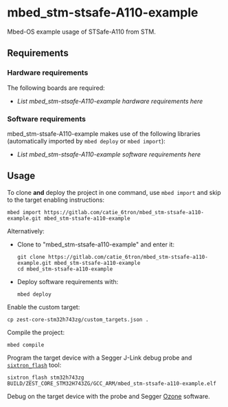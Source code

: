 # mbed_stm-stsafe-A110-example
Mbed-OS example usage of STSafe-A110 from STM.

## Requirements
### Hardware requirements
The following boards are required:
- *List mbed_stm-stsafe-A110-example hardware requirements here*

### Software requirements
mbed_stm-stsafe-A110-example makes use of the following libraries (automatically
imported by `mbed deploy` or `mbed import`):
- *List mbed_stm-stsafe-A110-example software requirements here*

## Usage
To clone **and** deploy the project in one command, use `mbed import` and skip to the
target enabling instructions:
```shell
mbed import https://gitlab.com/catie_6tron/mbed_stm-stsafe-a110-example.git mbed_stm-stsafe-a110-example
```

Alternatively:

- Clone to "mbed_stm-stsafe-a110-example" and enter it:
  ```shell
  git clone https://gitlab.com/catie_6tron/mbed_stm-stsafe-a110-example.git mbed_stm-stsafe-a110-example
  cd mbed_stm-stsafe-a110-example
  ```

- Deploy software requirements with:
  ```shell
  mbed deploy
  ```

Enable the custom target:
```shell
cp zest-core-stm32h743zg/custom_targets.json .
```

Compile the project:
```shell
mbed compile
```

Program the target device with a Segger J-Link debug probe and
[`sixtron_flash`](https://gitlab.com/catie_6tron/6tron-flash) tool:
```shell
sixtron_flash stm32h743zg BUILD/ZEST_CORE_STM32H743ZG/GCC_ARM/mbed_stm-stsafe-a110-example.elf
```

Debug on the target device with the probe and Segger
[Ozone](https://www.segger.com/products/development-tools/ozone-j-link-debugger)
software.
